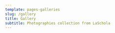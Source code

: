```yaml
---
template: pages-galleries
slug: /gallery
title: Gallery
subtitle: Photographies collection from LaSchola
---
```

